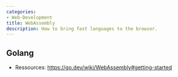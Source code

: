 ```yaml
---
categories:
- Web-Development
title: WebAssembly
description: How to bring fast languages to the browser.
---
```


## Golang

- Ressources: https://go.dev/wiki/WebAssembly#getting-started


